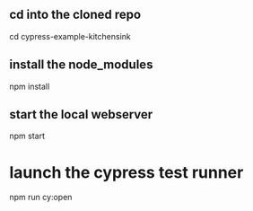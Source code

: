 
## cd into the cloned repo
cd cypress-example-kitchensink

## install the node_modules
npm install

## start the local webserver
npm start

# launch the cypress test runner
npm run cy:open


